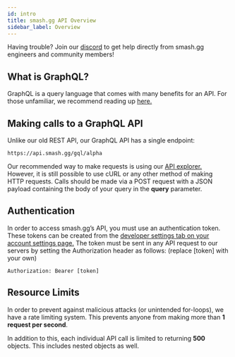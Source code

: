 ```yaml
---
id: intro
title: smash.gg API Overview
sidebar_label: Overview
---
```


Having trouble? Join our [discord](https://discord.gg/pTSwKj) to get help directly from smash.gg engineers and community members!

## What is GraphQL?

GraphQL is a query language that comes with many benefits for an API. For those unfamiliar, we recommend reading up [here.](https://graphql.org/)

## Making calls to a GraphQL API

Unlike our old REST API, our GraphQL API has a single endpoint:

```
https://api.smash.gg/gql/alpha
```

Our recommended way to make requests is using our [API explorer.](https://developer.smash.gg/explorer) However, it is still possible to use cURL or any other method of making HTTP requests. Calls should be made via a POST request with a JSON payload containing the body of your query in the **query** parameter.

## Authentication

In order to access smash.gg’s API, you must use an authentication token. These tokens can be created from the [developer settings tab on your account settings page.](https://smash.gg/admin/profile/developer) The token must be sent in any API request to our servers by setting the Authorization header as follows: (replace \[token\] with your own)

```
Authorization: Bearer [token]
```

## Resource Limits

In order to prevent against malicious attacks (or unintended for-loops), we have a rate limiting system. This prevents anyone from making more than **1 request per second**.

In addition to this, each individual API call is limited to returning **500** objects. This includes nested objects as well.
